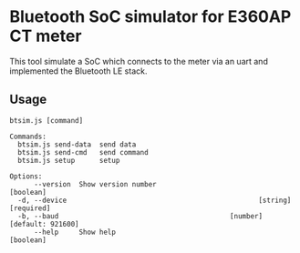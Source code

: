 # Bluetooth SoC simulator for E360AP CT meter

This tool simulate a SoC which connects to the meter via an uart and implemented the Bluetooth LE stack.

## Usage

```
btsim.js [command]

Commands:
  btsim.js send-data  send data
  btsim.js send-cmd   send command
  btsim.js setup      setup

Options:
      --version  Show version number                                   [boolean]
  -d, --device                                               [string] [required]
  -b, --baud                                          [number] [default: 921600]
      --help     Show help                                             [boolean]

```

